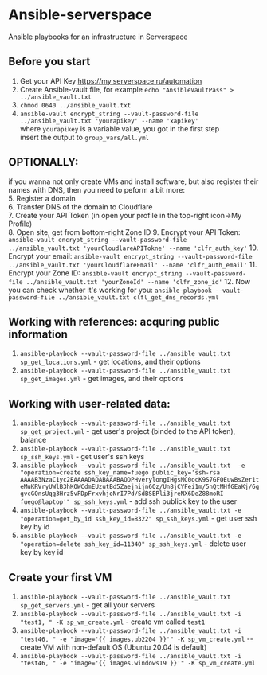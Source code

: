 # Ansible-serverspace
Ansible playbooks for an infrastructure in Serverspace  

## Before you start
1. Get your API Key https://my.serverspace.ru/automation  
2. Create Ansible-vault file, for example `echo "AnsibleVaultPass" > ../ansible_vault.txt`  
3. `chmod 0640 ../ansible_vault.txt`
4. `ansible-vault encrypt_string --vault-password-file ../ansible_vault.txt 'yourapikey' --name 'xapikey'`  
where `yourapikey` is a variable value, you got in the first step  
insert the output to `group_vars/all.yml`  
  
## OPTIONALLY:  
if you wanna not only create VMs and install software, but also register their names with DNS, then you need to peform a bit more:  
5. Register a domain  
6. Transfer DNS of the domain to Cloudflare  
7. Create your API Token (in open your profile in the top-right icon->My Profile)  
8. Open site, get from bottom-right Zone ID
9. Encrypt your API Token:  
`ansible-vault encrypt_string --vault-password-file ../ansible_vault.txt 'yourCloudlareAPITokne' --name 'clfr_auth_key'`
10. Encrypt your email:
`ansible-vault encrypt_string --vault-password-file ../ansible_vault.txt 'yourCloudflareEmail' --name 'clfr_auth_email'`
11. Encrypt your Zone ID:
`ansible-vault encrypt_string --vault-password-file ../ansible_vault.txt 'yourZoneId' --name 'clfr_zone_id'`
12. Now you can check whether it's working for you:
`ansible-playbook --vault-password-file ../ansible_vault.txt clfl_get_dns_records.yml`

  
## Working with references: acquring public information
1. `ansible-playbook --vault-password-file ../ansible_vault.txt sp_get_locations.yml` - get locations, and their options  
2. `ansible-playbook --vault-password-file ../ansible_vault.txt sp_get_images.yml`    - get images, and their options  
## Working with user-related data:
1. `ansible-playbook --vault-password-file ../ansible_vault.txt sp_get_project.yml`   - get user's project (binded to the API token), balance   
2. `ansible-playbook --vault-password-file ../ansible_vault.txt sp_ssh_keys.yml`      - get user's ssh keys  
3. `ansible-playbook --vault-password-file ../ansible_vault.txt  -e "operation=create ssh_key_name=fuego public_key='ssh-rsa AAAAB3NzaC1yc2EAAAADAQABAAABAQDPHverylongIHgsMC0ocK9S7GFQEuwBsZer1teMuKRVryUWlB3hKOWCdmEUzutBd5Zaejnijn6Oz/Un8jCYFei1m/5nQtMHfGEaKj/6ggvcGQnsUqg3Hrz5vFDpFrxvhjoNrI7Pd/SdBSEPli3jreNX6DeZ88moRI fuego@laptop'" sp_ssh_keys.yml` - add ssh publick key to the user    
4. `ansible-playbook --vault-password-file ../ansible_vault.txt -e "operation=get_by_id ssh_key_id=8322" sp_ssh_keys.yml` - get user ssh key by id  
5. `ansible-playbook --vault-password-file ../ansible_vault.txt -e "operation=delete ssh_key_id=11340" sp_ssh_keys.yml` - delete user key by key id  
##  
  
## Create your first VM
1. `ansible-playbook --vault-password-file ../ansible_vault.txt sp_get_servers.yml` - get all your servers
2. `ansible-playbook --vault-password-file ../ansible_vault.txt -i "test1, " -K sp_vm_create.yml` - create vm called `test1` 
3. `ansible-playbook --vault-password-file ../ansible_vault.txt -i "test46, " -e "image='{{ images.ub2204 }}'" -K sp_vm_create.yml` -- create VM with non-default OS (Ubuntu 20.04 is default)  
4. `ansible-playbook --vault-password-file ../ansible_vault.txt -i "test46, " -e "image='{{ images.windows19 }}'" -K sp_vm_create.yml` 
